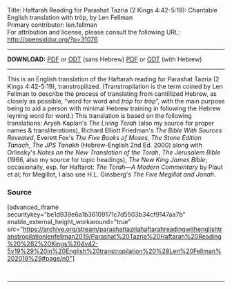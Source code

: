 <html>
<head></head>
<body>
Title: Haftarah Reading for Parashat Tazria (2 Kings 4:42-5:19): Chantable English translation with trōp, by Len Fellman<br />
Primary contributor: len.fellman<br />
For attribution and license, please consult the following URL: <a href="http://opensiddur.org/?p=31076">http://opensiddur.org/?p=31076</a>
<p />
<hr />

<strong>DOWNLOAD:</strong> 
<a href="https://archive.org/download/parashattazriahaftarahreadingwithenglishtranstropilationlenfellman2019/Parashat%20Tazria%20Haftarah%20Reading%20%282%20Kings%204v42-5v19%29%20in%20English%20transtropilation%20%28Len%20Fellman%202019%29%20-%20english%20only.pdf">PDF</a> or <a href="https://archive.org/download/parashattazriahaftarahreadingwithenglishtranstropilationlenfellman2019/Parashat%20Tazria%20Haftarah%20Reading%20%282%20Kings%204v42-5v19%29%20in%20English%20transtropilation%20%28Len%20Fellman%202019%29%20-%20english%20only.odt">ODT</a> (sans Hebrew)
<a href="https://archive.org/download/parashattazriahaftarahreadingwithenglishtranstropilationlenfellman2019/Parashat%20Tazria%20Haftarah%20Reading%20%282%20Kings%204v42-5v19%29%20in%20English%20transtropilation%20%28Len%20Fellman%202019%29.pdf">PDF</a> or <a href="https://archive.org/download/parashattazriahaftarahreadingwithenglishtranstropilationlenfellman2019/Parashat%20Tazria%20Haftarah%20Reading%20%282%20Kings%204v42-5v19%29%20in%20English%20transtropilation%20%28Len%20Fellman%202019%29.odt">ODT</a> (with Hebrew)

<hr />

This is an English translation of the Haftarah reading for Parashat Tazria (2 Kings 4:42-5:19), transtropilized. (Transtropilation is the term coined by Len Fellman to describe the process of translating from cantillized Hebrew, as closely as possible, “word for word and <em>trōp</em> for <em>trōp</em>”, with the main purpose being to aid a person with minimal Hebrew training in following the Hebrew leyning word for word.) This translation is based on the following translations: Aryeh Kaplan's <em>The Living Torah</em> (also my source for proper names &amp; transliterations), Richard Elliott Friedman's <em>The Bible With Sources Revealed</em>, Everett Fox's <em>The Five Books of Moses</em>, <em>The Stone Edition Tanach</em>, <em>The JPS Tanakh</em> (Hebrew-English 2nd Ed. 2000) along with Orlinsky's <em>Notes on the New Translation of the Torah</em>, <em>The Jerusalem Bible</em> (1966, also my source for topic headings), <em>The New King James Bible</em>; occasionally, esp. for Haftarot: <em>The Torah—A Modern Commentary</em> by Plaut et al; for Megillot, I also use H.L. Ginsberg's <em>The Five Megillot and Jonah</em>.

<h3>Source</h3>

[advanced_iframe securitykey="be1d939e6a1b36109171c7d5503b34cf9147aa7b" enable_external_height_workaround="true" src="https://archive.org/stream/parashattazriahaftarahreadingwithenglishtranstropilationlenfellman2019/Parashat%20Tazria%20Haftarah%20Reading%20%282%20Kings%204v42-5v19%29%20in%20English%20transtropilation%20%28Len%20Fellman%202019%29#page/n0"]

&nbsp;

<hr />

&nbsp;
</body>
</html>